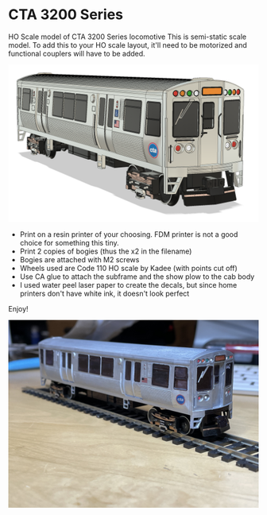 # CTA 3200 Series

HO Scale model of CTA 3200 Series locomotive
This is semi-static scale model. To add this to your HO scale layout, it'll need to be motorized and functional couplers will have to be added.

![CTA 3200 Series Train](https://raw.githubusercontent.com/russiancatfood/cta_3200series/main/Images/CAD.png)

- Print on a resin printer of your choosing. FDM printer is not a good choice for something this tiny.
- Print 2 copies of bogies (thus the x2 in the filename)
- Bogies are attached with M2 screws
- Wheels used are Code 110 HO scale by Kadee (with points cut off)
- Use CA glue to attach the subframe and the show plow to the cab body
- I used water peel laser paper to create the decals, but since home printers don't have white ink, it doesn't look perfect 

Enjoy!

![CTA 3200 Series Train](https://raw.githubusercontent.com/russiancatfood/cta_3200series/main/Images/Painted_Model.jpeg)